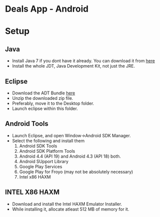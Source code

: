 Deals App - Android
=========

# Setup

## Java

* Install Java 7 if you dont have it already. You can download it from [here](http://www.oracle.com/technetwork/java/javase/downloads/jdk7-downloads-1880260.html)
* Install the whole JDT, Java Development Kit, not just the JRE.

## Eclipse

* Download the ADT Bundle [here](http://developer.android.com/sdk/index.html)
* Unzip the downloaded zip file.
* Preferably, move it to the Desktop folder.
* Launch eclipse within this folder.

## Android Tools

* Launch Eclipse, and open Window->Android SDK Manager.
* Select the following and install them
  1. Android SDK Tools
  2. Android SDK Platform Tools
  3. Android 4.4 (API 19) and Android 4.3 (API 18) both.
  4. Android SUpport Library
  5. Google Play Services
  6. Google Play for Froyo (may not be absolutely necessary)
  7. Intel x86 HAXM
  
## INTEL X86 HAXM

* Download and install the Intel HAXM Emulator Installer.
* While installing it, allocate atleast 512 MB of memory for it.
